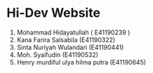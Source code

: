 # Hi-Dev Website
1. Mohammad Hidayatullah ( E41190239 )
2. Kana Farira Salsabila (E41190322)
3. Sinta Nuriyah Wulandari (E41190441)
4. Moh. Syaifudin (E41190532)
5. Henry murdiful ulya hilma putra (E41190645)
